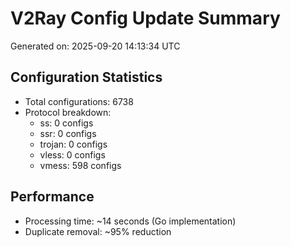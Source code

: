 # V2Ray Config Update Summary
Generated on: 2025-09-20 14:13:34 UTC

## Configuration Statistics
- Total configurations: 6738
- Protocol breakdown:
  - ss: 0 configs
  - ssr: 0 configs
  - trojan: 0 configs
  - vless: 0 configs
  - vmess: 598 configs

## Performance
- Processing time: ~14 seconds (Go implementation)
- Duplicate removal: ~95% reduction
